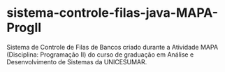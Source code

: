 # sistema-controle-filas-java-MAPA-ProgII
 Sistema de Controle de Filas de Bancos criado durante a Atividade MAPA (Disciplina: Programação II) do curso de graduação em Análise e Desenvolvimento de Sistemas da UNICESUMAR.
